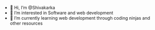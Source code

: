 - 👋 Hi, I’m @Shivakarka
- 👀 I’m interested in Software and web development
- 🌱 I’m currently learning web development through coding ninjas and other resources



